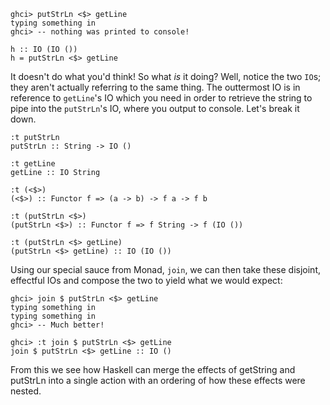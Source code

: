     ghci> putStrLn <$> getLine
    typing something in
    ghci> -- nothing was printed to console!

    h :: IO (IO ())
    h = putStrLn <$> getLine

It doesn't do what you'd think! So what _is_ it doing? Well, notice the two `IO`s;
they aren't actually referring to the same thing. The outtermost IO is in reference
to `getLine`'s IO which you need in order to retrieve the string to pipe into
the `putStrLn`'s IO, where you output to console. Let's break it down.

    :t putStrLn
    putStrLn :: String -> IO ()

    :t getLine
    getLine :: IO String

    :t (<$>)
    (<$>) :: Functor f => (a -> b) -> f a -> f b

    :t (putStrLn <$>)
    (putStrLn <$>) :: Functor f => f String -> f (IO ())

    :t (putStrLn <$> getLine)
    (putStrLn <$> getLine) :: IO (IO ())

Using our special sauce from Monad, `join`, we can then take these disjoint,
effectful IOs and compose the two to yield what we would expect:

    ghci> join $ putStrLn <$> getLine
    typing something in
    typing something in
    ghci> -- Much better!

    ghci> :t join $ putStrLn <$> getLine
    join $ putStrLn <$> getLine :: IO ()

From this we see how Haskell can merge the effects of getString and putStrLn into a
single action with an ordering of how these effects were nested.

